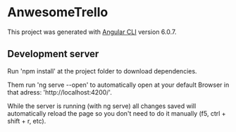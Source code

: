 # AnwesomeTrello

This project was generated with [Angular CLI](https://github.com/angular/angular-cli) version 6.0.7.

## Development server
Run  'npm install' at the project folder to download dependencies.

Them run 'ng serve  --open' to automatically open at your default Browser in that adress: 'http://localhost:4200/'.

While the server is running (with ng serve) all changes saved will automatically reload the page so you don't need to do it manually (f5, ctrl + shift + r, etc).

